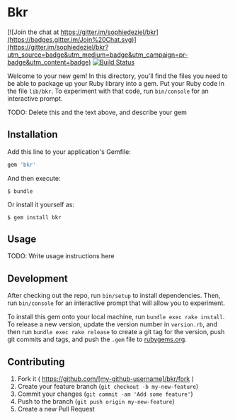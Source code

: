 # Bkr

[![Join the chat at https://gitter.im/sophiedeziel/bkr](https://badges.gitter.im/Join%20Chat.svg)](https://gitter.im/sophiedeziel/bkr?utm_source=badge&utm_medium=badge&utm_campaign=pr-badge&utm_content=badge)
[![Build Status](https://travis-ci.org/sophiedeziel/bkr.svg)](https://travis-ci.org/sophiedeziel/bkr)

Welcome to your new gem! In this directory, you'll find the files you need to be able to package up your Ruby library into a gem. Put your Ruby code in the file `lib/bkr`. To experiment with that code, run `bin/console` for an interactive prompt.

TODO: Delete this and the text above, and describe your gem

## Installation

Add this line to your application's Gemfile:

```ruby
gem 'bkr'
```

And then execute:

    $ bundle

Or install it yourself as:

    $ gem install bkr

## Usage

TODO: Write usage instructions here

## Development

After checking out the repo, run `bin/setup` to install dependencies. Then, run `bin/console` for an interactive prompt that will allow you to experiment.

To install this gem onto your local machine, run `bundle exec rake install`. To release a new version, update the version number in `version.rb`, and then run `bundle exec rake release` to create a git tag for the version, push git commits and tags, and push the `.gem` file to [rubygems.org](https://rubygems.org).

## Contributing

1. Fork it ( https://github.com/[my-github-username]/bkr/fork )
2. Create your feature branch (`git checkout -b my-new-feature`)
3. Commit your changes (`git commit -am 'Add some feature'`)
4. Push to the branch (`git push origin my-new-feature`)
5. Create a new Pull Request
